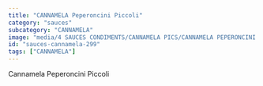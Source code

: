 ```yaml
---
title: "CANNAMELA Peperoncini Piccoli"
category: "sauces"
subcategory: "CANNAMELA"
image: "media/4 SAUCES CONDIMENTS/CANNAMELA PICS/CANNAMELA PEPERONCINI PICCOLI.png"
id: "sauces-cannamela-299"
tags: ["CANNAMELA"]
---
```


Cannamela Peperoncini Piccoli
